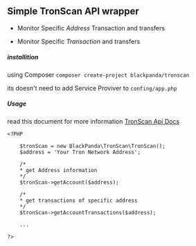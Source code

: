 ## Simple TronScan API wrapper

- Monitor Specific *Address* Transaction and transfers

- Monitor Specific *Transaction* and transfers

##### installition

using Composer `composer create-project blackpanda/tronscan`

its doesn't need to add Service Proviver to `confing/app.php`


##### Usage


read this document for more information [TronScan Api Docs](https://github.com/tronscan/tronscan-frontend/blob/dev2019/document/api.md)
```
<?PHP
	
    $tronScan = new BlackPanda\TronScan\TronScan();
    $address = 'Your Tron Network Address';
    
    /*
    * get Address information
    */
    $tronScan->getAccount($address);

    /*
    * get transactions of specific address
    */
    $tronScan->getAccountTransactions($address);
    
    ...

?>
```
